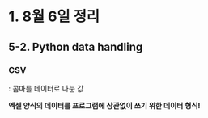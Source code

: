 # 1. 8월 6일 정리

## 5-2. Python data handling

### CSV

: 콤마를 데이터로 나눈 값


**엑셀 양식의 데이터를 프로그램에 상관없이 쓰기 위한 데이터 형식!**
